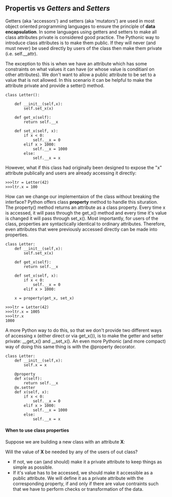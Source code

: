 ## Propertis vs *Getters* and *Setters*

Getters (aka 'accessors') and setters (aka 'mutators') are used in most object oriented programming languages to ensure the principle of **data encapsulation**. In some languages using getters and setters to make all class attributes private is considered good practice. The Pythonic way to introduce class attributes is to make them public. If they will never (and must never) be used directly by users of the class then make them private (i.e. self.__attr).

The exception to this is when we have an attribute which has some constraints on what values it can have (or whose value is conditianl on other attributes).  We don't want to allow a public attribute to be set to a value that is not allowed.  In this scenario it can be helpful to make the attribute private and provide a setter() method.  
```
class Letter():

    def __init__(self,x):
        self.set_x(x)

    def get_x(self):
        return self.__x

    def set_x(self, x):
        if x < 0:
            self.__x = 0
        elif x > 1000:
            self.__x = 1000
        else:
            self.__x = x
```
However, what if this class had originally been designed to expose the "x" attribute publically and users are already accessing it directly:
```
>>>ltr = Letter(42)
>>>ltr.x = 100
```
How can we change our implementaion of the class without breaking the interface? Python offers class **property** method to handle this situration. The property() method returns an attribute as a class property. Every time x is accessed, it will pass through the get_x() method and every time it's value is changed it will pass through set_x(). Most importantly, for users of the class, properties are syntactically identical to ordinary attributes. Therefore, even attributes that were previously accessed directly can be made into properties.
```
class Letter:
    def __init__(self,x):
        self.set_x(x)

    def get_x(self):
        return self.__x

    def set_x(self, x):
        if x < 0:
            self.__x = 0
        elif x > 1000:

    x = property(get_x, set_x)

>>>ltr = Letter(42)
>>>ltr.x = 1005
>>>ltr.x
1000
```
A more Python way to do this, so that we don't provide two different ways of accessing x (either direct or via get_x()), is to make the getter and setter private: __get_x() and __set_x(). An even more Pythonic (and more compact) way of doing this same thing is with the @property decorator. 
```
class Letter:
    def __init__(self,x):
        self.x = x

    @property
    def x(self):
        return self.__x
    @x.setter
    def x(self, x):
        if x < 0:
            self.__x = 0
        elif x > 1000:
            self.__x = 1000
        else:
            self.__x = x
```
#### When to use class properties
Suppose we are building a new class with an attribute **X**:

Will the value of **X** be needed by any of the users of out class?
  * If not, we can (and should) make it a private attribute to keep things as simple as possible.
  * If it's value has to be accessed, we should make it accessible as a public attribute.
    We will define it as a private attribute with the corresponding property, if and only if there are value contraints such that we have to perform checks or transformation of the data.
